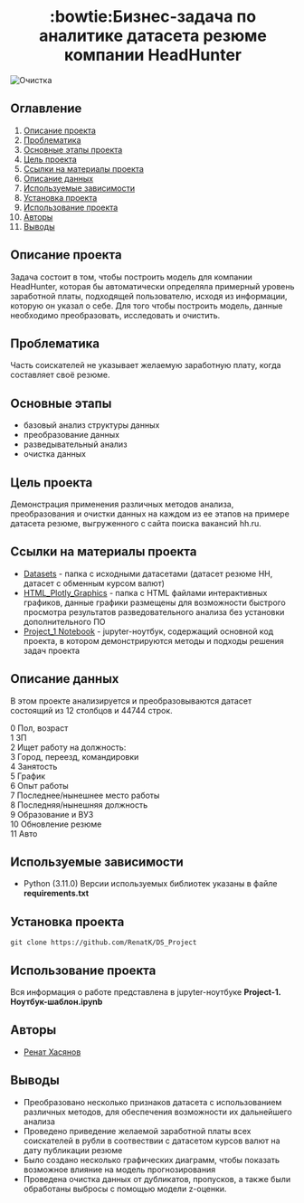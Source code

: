

# <center>:bowtie:Бизнес-задача по аналитике датасета резюме компании HeadHunter</center>
![Очистка](https://drive.google.com/uc?export=view&id=1nG6ZRDJOwICCdqUEW7B4jRlDA8P1lf3X)

## Оглавление
1. [Описание проекта](#Описание-проекта)
2. [Проблематика](#Проблематика)
3. [Основные этапы проекта](#Основные-этапы)
4. [Цель проекта](#Цель-проекта)
5. [Ссылки на материалы проекта](#Ссылки-на-материалы-проекта)
6. [Описание данных](#Описание-данных)
7. [Используемые зависимости](#Используемые-зависимости)
8. [Установка проекта](#Установка-проекта)
5. [Использование проекта](#Использование-проекта)
6. [Авторы](#Авторы)
7. [Выводы](#Использование-проекта)

## Описание проекта
Задача состоит в том, чтобы  построить модель для компании HeadHunter, которая бы автоматически определяла примерный уровень заработной платы, подходящей пользователю, исходя из информации, которую он указал о себе. Для того чтобы построить модель, данные необходимо преобразовать, исследовать и очистить.

## Проблематика
Часть соискателей не указывает желаемую заработную плату, когда составляет своё резюме.

## Основные этапы

- базовый анализ структуры данных
- преобразование данных
- разведывательный анализ
- очистка данных

## Цель проекта
Демонстрация применения различных методов анализа, преобразования и очистки данных на каждом из ее этапов на примере датасета  резюме, выгруженного с сайта поиска вакансий hh.ru.

## Ссылки на материалы проекта
* [Datasets](https://drive.google.com/drive/folders/1CK13opjyPuEG6zelsPRrN9z5OevTHZR5?usp=sharing) - папка с исходными датасетами (датасет резюме HH, датасет с обменным курсом валют)
* [HTML_Plotly_Graphics](https://github.com/RenatK/DS_Project/tree/master/plotly_graph) - папка с HTML файлами интерактивных графиков, данные графики размещены для возможности быстрого просмотра результатов разведовательного анализа без установки дополнительного ПО
* [Project_1 Notebook](https://github.com/RenatK/DS_Project/blob/master/Project-1.%20%D0%9D%D0%BE%D1%83%D1%82%D0%B1%D1%83%D0%BA-%D1%88%D0%B0%D0%B1%D0%BB%D0%BE%D0%BD.ipynb) - jupyter-ноутбук, содержащий основной код проекта, в котором демонстрируются методы и подходы решения задач проекта

## Описание данных
В этом проекте анализируется и преобразовываются датасет состоящий из 12 столбцов и 44744 строк.

 0   Пол, возраст                    
 1   ЗП                               
 2   Ищет работу на должность:        
 3   Город, переезд, командировки     
 4   Занятость                        
 5   График                           
 6   Опыт работы                      
 7   Последнее/нынешнее место работы  
 8   Последняя/нынешняя должность     
 9   Образование и ВУЗ                
 10  Обновление резюме                
 11  Авто                             

## Используемые зависимости
* Python (3.11.0)
Версии используемых библиотек указаны в файле **requirements.txt**
  
## Установка проекта

```
git clone https://github.com/RenatK/DS_Project
```

## Использование проекта
Вся информация о работе представлена в jupyter-ноутбуке **Project-1. Ноутбук-шаблон.ipynb**

## Авторы

* [Ренат Хасянов](khasianov@rambler.ru)

## Выводы
 - Преобразовано несколько признаков датасета с использованием различных методов, для обеспечения возможности их дальнейшего анализа
 - Проведено приведение желаемой заработной платы всех соискателей в рубли в соотвествии с датасетом курсов валют на дату публикации резюме
 - Было создано несколько графических диаграмм, чтобы показать возможное влияние на модель прогнозирования  
 - Проведена очистка данных от дубликатов, пропусков, а также были обработаны выбросы с помощью модели z-оценки.